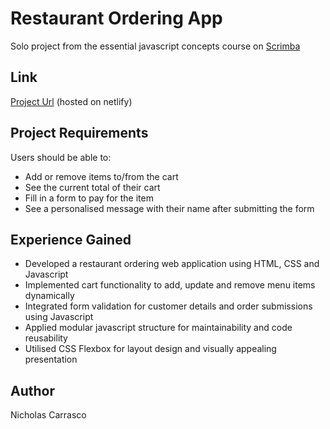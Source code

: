 # Restaurant Ordering App

Solo project from the essential javascript concepts course on [Scrimba](https://scrimba.com/home)

## Link

[Project Url](https://sprightly-chaja-b88f3a.netlify.app) (hosted on netlify)

## Project Requirements

Users should be able to:

- Add or remove items to/from the cart
- See the current total of their cart
- Fill in a form to pay for the item
- See a personalised message with their name after submitting the form

## Experience Gained

- Developed a restaurant ordering web application using HTML, CSS and Javascript
- Implemented cart functionality to add, update and remove menu items dynamically
- Integrated form validation for customer details and order submissions using Javascript
- Applied modular javascript structure for maintainability and code reusability
- Utilised CSS Flexbox for layout design and visually appealing presentation

## Author

Nicholas Carrasco
